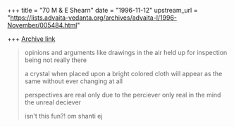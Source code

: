 +++
title = "70 M & E Shearn"
date = "1996-11-12"
upstream_url = "https://lists.advaita-vedanta.org/archives/advaita-l/1996-November/005484.html"

+++
[Archive link](https://lists.advaita-vedanta.org/archives/advaita-l/1996-November/005484.html)

>opinions and arguments
>like drawings in the air
>held up for inspection
>being not really there
>
>a crystal when placed
>upon a bright colored cloth
>will appear as the same
>without ever changing at all
>
>perspectives are real
>only due to the perciever
>only real in the mind
>the unreal deciever
>
>isn't this fun?!
>om shanti
>ej
>

